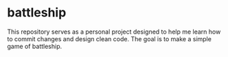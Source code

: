 # battleship
This repository serves as a personal project designed to help me learn how to commit changes and design clean code. The goal is to make a simple game of battleship.
